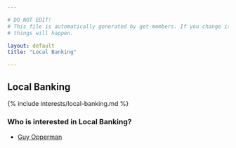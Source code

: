 ```yaml
---

# DO NOT EDIT!
# This file is automatically generated by get-members. If you change it, bad
# things will happen.

layout: default
title: "Local Banking"

---
```


## Local Banking

{% include interests/local-banking.md %}

### Who is interested in Local Banking?


* [Guy Opperman](/members/guy-opperman.html)
